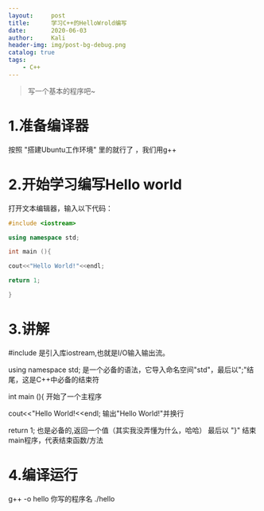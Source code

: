 ```yaml
---
layout:     post
title:      学习C++的HelloWrold编写
date:       2020-06-03
author:     Kali
header-img: img/post-bg-debug.png
catalog: true
tags:
    - C++
---
```


>写一个基本的程序吧~ 

# 1.准备编译器

按照 "搭建Ubuntu工作环境" 里的就行了 ，我们用g++

# 2.开始学习编写Hello world

打开文本编辑器，输入以下代码：


``` c++
#include <iostream>

using namespace std;

int main (){

cout<<"Hello World!"<<endl;

return 1;

}
```

# 3.讲解

#include <iostream> 是引入库iostream,也就是I/O输入输出流。

using namespace std; 是一个必备的语法，它导入命名空间"std"，最后以";"结尾，这是C++中必备的结束符

int main (){ 开始了一个主程序

cout<<"Hello World!<<endl; 输出"Hello World!"并换行

return 1; 也是必备的,返回一个值（其实我没弄懂为什么，哈哈）
最后以 "}" 结束main程序，代表结束函数/方法

 # 4.编译运行
 
 g++ -o hello 你写的程序名
 ./hello



